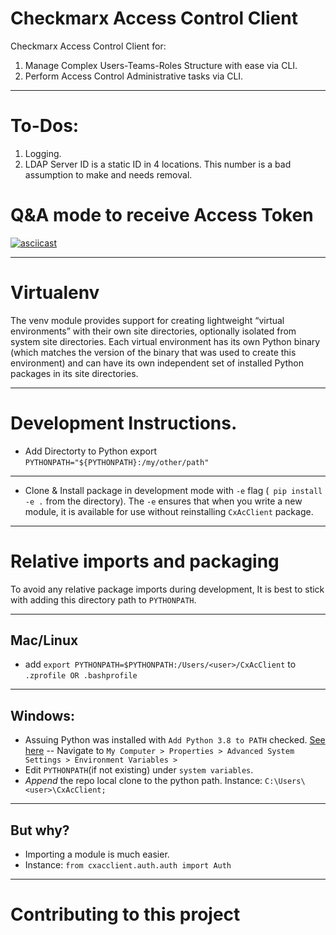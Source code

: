 # Checkmarx Access Control Client
Checkmarx Access Control Client for:
1. Manage Complex Users-Teams-Roles Structure with ease via CLI.
2. Perform Access Control Administrative tasks via CLI.

---

# To-Dos:
1. Logging.
2. LDAP Server ID is a static ID in 4 locations. This number is a bad assumption to make and needs removal.

# Q&A mode to receive Access Token
[![asciicast](https://asciinema.org/a/Zh3FeT2npJXbOW0c1AkNhc7I9.svg)](https://asciinema.org/a/Zh3FeT2npJXbOW0c1AkNhc7I9)

---

# Virtualenv
The venv module provides support for creating lightweight “virtual environments” with their own site directories, optionally isolated from system site directories. Each virtual environment has its own Python binary (which matches the version of the binary that was used to create this environment) and can have its own independent set of installed Python packages in its site directories.

---

# Development Instructions.

- Add Directorty to Python export `PYTHONPATH="${PYTHONPATH}:/my/other/path"`

---

- Clone & Install package in development mode with `-e` flag (` pip install -e .` from the directory). The `-e` ensures that when you write a new module, it is available for use without reinstalling `CxAcClient` package.

---

# Relative imports and packaging
To avoid any relative package imports during development, It is best to stick with adding this directory path to `PYTHONPATH`.

---

## Mac/Linux
- add  `export PYTHONPATH=$PYTHONPATH:/Users/<user>/CxAcClient` to `.zprofile OR .bashprofile`

---

## Windows:
- Assuing Python was installed with `Add Python 3.8 to PATH` checked. [See here](https://docs.python.org/3/_images/win_installer.png)
-- Navigate to `My Computer > Properties > Advanced System Settings > Environment Variables >`
- Edit `PYTHONPATH`(if not existing) under `system variables`.
- *Append* the repo local clone to the python path. Instance: `C:\Users\<user>\CxAcClient;`

---

## But why?

- Importing a module is much easier.
- Instance: `from cxacclient.auth.auth import Auth`

---

# Contributing to this project

